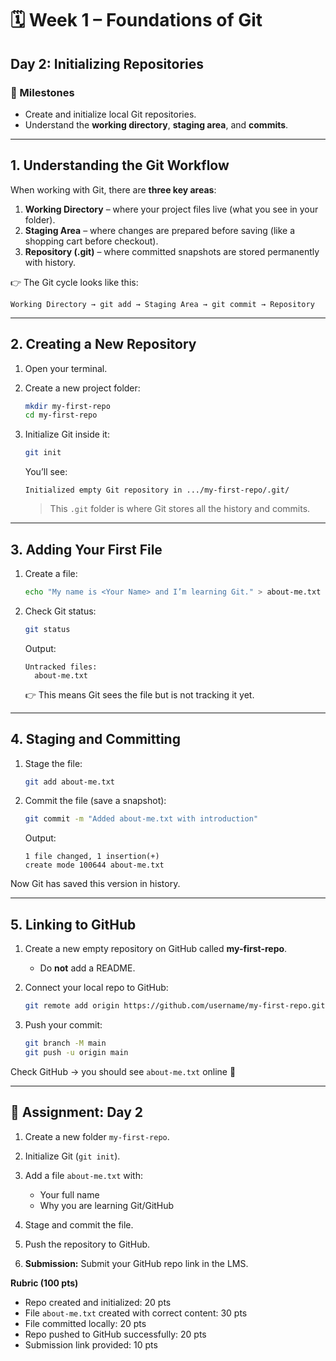 # 🗓 Week 1 – Foundations of Git

## Day 2: Initializing Repositories

### 🎯 Milestones

* Create and initialize local Git repositories.
* Understand the **working directory**, **staging area**, and **commits**.

---

## 1. Understanding the Git Workflow

When working with Git, there are **three key areas**:

1. **Working Directory** – where your project files live (what you see in your folder).
2. **Staging Area** – where changes are prepared before saving (like a shopping cart before checkout).
3. **Repository (.git)** – where committed snapshots are stored permanently with history.

👉 The Git cycle looks like this:

```
Working Directory → git add → Staging Area → git commit → Repository
```

---

## 2. Creating a New Repository

1. Open your terminal.
2. Create a new project folder:

   ```bash
   mkdir my-first-repo
   cd my-first-repo
   ```
3. Initialize Git inside it:

   ```bash
   git init
   ```

   You’ll see:

   ```
   Initialized empty Git repository in .../my-first-repo/.git/
   ```

   > This `.git` folder is where Git stores all the history and commits.

---

## 3. Adding Your First File

1. Create a file:

   ```bash
   echo "My name is <Your Name> and I’m learning Git." > about-me.txt
   ```
2. Check Git status:

   ```bash
   git status
   ```

   Output:

   ```
   Untracked files:
     about-me.txt
   ```

   👉 This means Git sees the file but is not tracking it yet.

---

## 4. Staging and Committing

1. Stage the file:

   ```bash
   git add about-me.txt
   ```
2. Commit the file (save a snapshot):

   ```bash
   git commit -m "Added about-me.txt with introduction"
   ```

   Output:

   ```
   1 file changed, 1 insertion(+)
   create mode 100644 about-me.txt
   ```

Now Git has saved this version in history.

---

## 5. Linking to GitHub

1. Create a new empty repository on GitHub called **my-first-repo**.

   * Do **not** add a README.
2. Connect your local repo to GitHub:

   ```bash
   git remote add origin https://github.com/username/my-first-repo.git
   ```
3. Push your commit:

   ```bash
   git branch -M main
   git push -u origin main
   ```

Check GitHub → you should see `about-me.txt` online 🎉

---

## 📝 Assignment: Day 2

1. Create a new folder `my-first-repo`.
2. Initialize Git (`git init`).
3. Add a file `about-me.txt` with:

   * Your full name
   * Why you are learning Git/GitHub
4. Stage and commit the file.
5. Push the repository to GitHub.
6. **Submission:** Submit your GitHub repo link in the LMS.

**Rubric (100 pts)**

* Repo created and initialized: 20 pts
* File `about-me.txt` created with correct content: 30 pts
* File committed locally: 20 pts
* Repo pushed to GitHub successfully: 20 pts
* Submission link provided: 10 pts